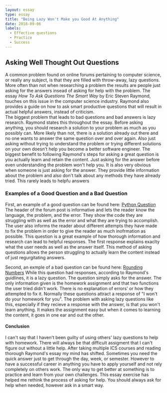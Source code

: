 ```yaml
---
layout: essay
type: essay
title: "Being Lazy Won't Make you Good At Anything"
date: 2018-09-06
labels:
  - Effective questions
  - Practice
  - Success
---
```

## Asking Well Thought Out Questions

  A common problem found on online forums pertaining to computer science, or really any subject, is that they are filled with throw-away, lazy questions.  More often than not when researching a problem the results are people just asking for the answers insead of asking for help with the problem.  The essay *How To Ask Questions The Smart Way* by Eric Steven Raymond, touches on this issue in the computer science industry.  Raymond also provides a guide on how to ask smart productive questions that will result in actual helpful answers, instead of criticism.  
    The biggest problem that leads to bad questions and bad answers is lazy research.  Raymond states this throughout the essay.  Before asking anything, you should research a solution to your problem as much as you possibly can.  More likely than not, there is a solution already out there and no one wants to answer the same question over and over again.  Also just asking without trying to understand the problem or trying different solutions on your own doesn't help you become a better software engineer.  The biggest benefit to following Raymond's steps for asking a great question is you actually learn and retain the content.  Just asking for the answer before even understanding the problem won't help you.  It is also very obvious when someone is just asking for the answer.  They provide little information about the problem and also don't talk about any methods they have already tried. This rarely leads to helpfu answers 

### Examples of a Good Question and a Bad Question

  First, an example of a good question can be found here: [Python Question](https://stackoverflow.com/questions/12201928/python-open-gives-ioerror-errno-2-no-such-file-or-directory)
  The header of the forum post is informative and lets the reader know the language, the problem, and the error.  They show the code they are struggling with as well as the error and what they are trying to accomplish.  The user also informs the reader about different attempts they have made to fix the problem in order to give the reader as much inofrmation as possible. This question is a great example of how thorough information and research can lead to helpful responses.  The first response explains exaclty what the user needs as well as the answer itself.  This method of asking questions allows the person struggling to actually learn the content instead of just regurgitating answers.
  
  Second, an exmple of a bad question can be found here: [Rounding Numbers](https://stackoverflow.com/questions/52234546/round-up-the-last-digit-of-whole-numbers/52234697#52234697)
  While this question had responses, according to Raymond's guidlines, it is a lazy question.  The question simply asks for the answer.  The only information given is the homework assignment and that two functions the user tried didn't work.  There is no explanation of errors' or how they attempted to fix it.  Normally these questions attract a response of "I won't do your homework for you". The problem with asking lazy questions like this, especially if they recieve a response with the answer, is that you won't learn anything. It makes the assignment easy but when it comes to learning the content, it goes in one ear and out the other.  
  
#### Conclusion
 
  I can't say that I haven't been guilty of using others' lazy questions to help with homework.  There will always be that difficult assigment that I can't figure out without a little help.  After taking multiple ICS courses and reading thorough Raymond's essay my mind has shifted.  Sometimes you need the quick answer just to get through the day, week, or semester.  However to have a successful career in anything you have to apply yourself and not rely completely on others work. The only way to get better at something is to practice and learn from your own challenges.  This essay exercise has helped me rethink the process of asking for help.  You should always ask for help when needed, however ask in a smart way. 
